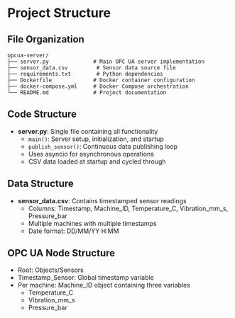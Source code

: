 # Project Structure

## File Organization
```
opcua-server/
├── server.py              # Main OPC UA server implementation
├── sensor_data.csv         # Sensor data source file
├── requirements.txt        # Python dependencies
├── Dockerfile             # Docker container configuration
├── docker-compose.yml     # Docker Compose orchestration
└── README.md              # Project documentation
```

## Code Structure
- **server.py**: Single file containing all functionality
  - `main()`: Server setup, initialization, and startup
  - `publish_sensor()`: Continuous data publishing loop
  - Uses asyncio for asynchronous operations
  - CSV data loaded at startup and cycled through

## Data Structure
- **sensor_data.csv**: Contains timestamped sensor readings
  - Columns: Timestamp, Machine_ID, Temperature_C, Vibration_mm_s, Pressure_bar
  - Multiple machines with multiple timestamps
  - Date format: DD/MM/YY H:MM

## OPC UA Node Structure
- Root: Objects/Sensors
- Timestamp_Sensor: Global timestamp variable
- Per machine: Machine_ID object containing three variables
  - Temperature_C
  - Vibration_mm_s  
  - Pressure_bar